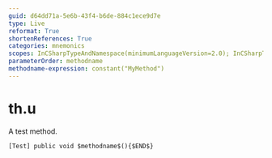 ```yaml
---
guid: d64dd71a-5e6b-43f4-b6de-884c1ece9d7e
type: Live
reformat: True
shortenReferences: True
categories: mnemonics
scopes: InCSharpTypeAndNamespace(minimumLanguageVersion=2.0); InCSharpTypeMember(minimumLanguageVersion=2.0)
parameterOrder: methodname
methodname-expression: constant("MyMethod")
---
```


# th.u

A test method.

```
[Test] public void $methodname$(){$END$}
```
